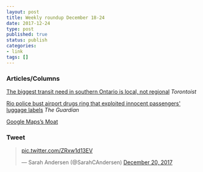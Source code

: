 ```yaml
---
layout: post
title: Weekly roundup December 18-24
date: 2017-12-24
type: post
published: true
status: publish
categories:
- link
tags: []
---
```


### Articles/Columns

[The biggest transit need in southern Ontario is local, not regional](https://torontoist.com/2017/12/biggest-transit-need-southern-ontario-local-not-regional/ "The biggest transit need in southern Ontario is local, not regional. By Tricia Wood") *Torontoist*

[Rio police bust airport drugs ring that exploited innocent passengers' luggage labels](https://www.theguardian.com/world/2017/dec/19/brazilian-police-drugs-ring-rio-airport "Rio police bust airport drugs ring that exploited innocent passengers' luggage labels. By Dom Phillips") *The Guardian*

[Google Maps’s Moat](https://www.justinobeirne.com/google-maps-moat "Google Maps’s Moat. By Justin O'Beirne")

### Tweet
<blockquote class="twitter-tweet" data-lang="en"><p lang="und" dir="ltr"><a href="https://t.co/ZRxw1d13EV">pic.twitter.com/ZRxw1d13EV</a></p>&mdash; Sarah Andersen (@SarahCAndersen) <a href="https://twitter.com/SarahCAndersen/status/943504157960421377?ref_src=twsrc%5Etfw">December 20, 2017</a></blockquote> <script async src="https://platform.twitter.com/widgets.js" charset="utf-8"></script> 
